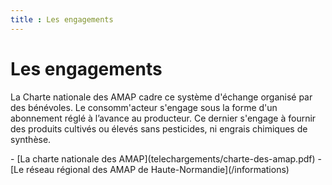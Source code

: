 ```yaml
---
title : Les engagements
---
```


# Les engagements

La Charte nationale des AMAP cadre ce système d'échange organisé par des bénévoles. Le consomm'acteur s'engage sous la forme d'un abonnement réglé à l’avance au producteur. Ce dernier s'engage à fournir des produits cultivés ou élevés sans pesticides, ni engrais chimiques de synthèse.

<nav markdown=1>
 - [La charte nationale des AMAP](telechargements/charte-des-amap.pdf)
 - [Le réseau régional des AMAP de Haute-Normandie](/informations)
</nav>